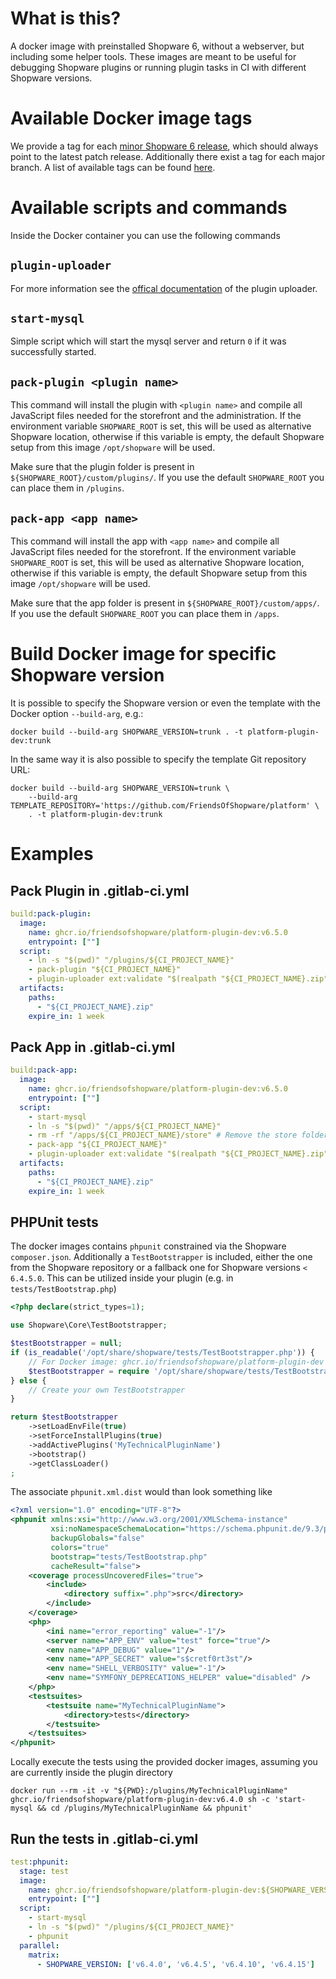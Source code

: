 # What is this?

A docker image with preinstalled Shopware 6, without a webserver, but including some helper tools. These images are meant to be useful for debugging Shopware plugins or running plugin tasks in CI with different Shopware versions.

# Available Docker image tags

We provide a tag for each [minor Shopware 6 release](https://www.shopware.com/en/news/shopware-6-versioning-strategy/), which should always point to the latest patch release. Additionally there exist a tag for each major branch. A list of available tags can be found [here](https://github.com/FriendsOfShopware/platform-plugin-dev-docker/pkgs/container/platform-plugin-dev/versions?filters%5Bversion_type%5D=tagged).

# Available scripts and commands

Inside the Docker container you can use the following commands

## `plugin-uploader`

For more information see the [offical documentation](https://github.com/FriendsOfShopware/FroshPluginUploader#using-the-commands) of the plugin uploader.

## `start-mysql`

Simple script which will start the mysql server and return `0` if it was successfully started.

## `pack-plugin <plugin name>`

This command will install the plugin with `<plugin name>` and compile all JavaScript files needed for the storefront and the administration.
If the environment variable `SHOPWARE_ROOT` is set, this will be used as alternative Shopware location, otherwise if this variable is empty, the default Shopware setup from this image `/opt/shopware` will be used.

Make sure that the plugin folder is present in `${SHOPWARE_ROOT}/custom/plugins/`. If you use the default `SHOPWARE_ROOT` you can place them in `/plugins`.

## `pack-app <app name>`

This command will install the app with `<app name>` and compile all JavaScript files needed for the storefront.
If the environment variable `SHOPWARE_ROOT` is set, this will be used as alternative Shopware location, otherwise if this variable is empty, the default Shopware setup from this image `/opt/shopware` will be used.

Make sure that the app folder is present in `${SHOPWARE_ROOT}/custom/apps/`. If you use the default `SHOPWARE_ROOT` you can place them in `/apps`.

# Build Docker image for specific Shopware version

It is possible to specify the Shopware version or even the template with the Docker option `--build-arg`, e.g.:
```
docker build --build-arg SHOPWARE_VERSION=trunk . -t platform-plugin-dev:trunk
```

In the same way it is also possible to specify the template Git repository URL:
```
docker build --build-arg SHOPWARE_VERSION=trunk \
    --build-arg TEMPLATE_REPOSITORY='https://github.com/FriendsOfShopware/platform' \
    . -t platform-plugin-dev:trunk
```


# Examples
## Pack Plugin in .gitlab-ci.yml
```yaml
build:pack-plugin:
  image:
    name: ghcr.io/friendsofshopware/platform-plugin-dev:v6.5.0
    entrypoint: [""]
  script:
    - ln -s "$(pwd)" "/plugins/${CI_PROJECT_NAME}"
    - pack-plugin "${CI_PROJECT_NAME}"
    - plugin-uploader ext:validate "$(realpath "${CI_PROJECT_NAME}.zip")"
  artifacts:
    paths:
      - "${CI_PROJECT_NAME}.zip"
    expire_in: 1 week
```

## Pack App in .gitlab-ci.yml
```yaml
build:pack-app:
  image:
    name: ghcr.io/friendsofshopware/platform-plugin-dev:v6.5.0
    entrypoint: [""]
  script:
    - start-mysql
    - ln -s "$(pwd)" "/apps/${CI_PROJECT_NAME}"
    - rm -rf "/apps/${CI_PROJECT_NAME}/store" # Remove the store folder manually since it is not removed in the pack process for apps
    - pack-app "${CI_PROJECT_NAME}"
    - plugin-uploader ext:validate "$(realpath "${CI_PROJECT_NAME}.zip")" || true
  artifacts:
    paths:
      - "${CI_PROJECT_NAME}.zip"
    expire_in: 1 week
```

## PHPUnit tests
The docker images contains `phpunit` constrained via the Shopware `composer.json`. Additionally a `TestBootstrapper` is included, either the one from the Shopware repository or a fallback one for Shopware versions `< 6.4.5.0`. This can be utilized inside your plugin (e.g. in `tests/TestBootstrap.php`)
```php
<?php declare(strict_types=1);

use Shopware\Core\TestBootstrapper;

$testBootstrapper = null;
if (is_readable('/opt/share/shopware/tests/TestBootstrapper.php')) {
    // For Docker image: ghcr.io/friendsofshopware/platform-plugin-dev
    $testBootstrapper = require '/opt/share/shopware/tests/TestBootstrapper.php';
} else {
    // Create your own TestBootstrapper
}

return $testBootstrapper
    ->setLoadEnvFile(true)
    ->setForceInstallPlugins(true)
    ->addActivePlugins('MyTechnicalPluginName')
    ->bootstrap()
    ->getClassLoader()
;
```

The associate `phpunit.xml.dist` would than look something like
```xml
<?xml version="1.0" encoding="UTF-8"?>
<phpunit xmlns:xsi="http://www.w3.org/2001/XMLSchema-instance"
         xsi:noNamespaceSchemaLocation="https://schema.phpunit.de/9.3/phpunit.xsd"
         backupGlobals="false"
         colors="true"
         bootstrap="tests/TestBootstrap.php"
         cacheResult="false">
    <coverage processUncoveredFiles="true">
        <include>
            <directory suffix=".php">src</directory>
        </include>
    </coverage>
    <php>
        <ini name="error_reporting" value="-1"/>
        <server name="APP_ENV" value="test" force="true"/>
        <env name="APP_DEBUG" value="1"/>
        <env name="APP_SECRET" value="s$cretf0rt3st"/>
        <env name="SHELL_VERBOSITY" value="-1"/>
        <env name="SYMFONY_DEPRECATIONS_HELPER" value="disabled" />
    </php>
    <testsuites>
        <testsuite name="MyTechnicalPluginName">
            <directory>tests</directory>
        </testsuite>
    </testsuites>
</phpunit>
```

Locally execute the tests using the provided docker images, assuming you are currently inside the plugin directory
```
docker run --rm -it -v "${PWD}:/plugins/MyTechnicalPluginName" ghcr.io/friendsofshopware/platform-plugin-dev:v6.4.0 sh -c 'start-mysql && cd /plugins/MyTechnicalPluginName && phpunit'
```

## Run the tests in .gitlab-ci.yml
```yaml
test:phpunit:
  stage: test
  image:
    name: ghcr.io/friendsofshopware/platform-plugin-dev:${SHOPWARE_VERSION}
    entrypoint: [""]
  script:
    - start-mysql
    - ln -s "$(pwd)" "/plugins/${CI_PROJECT_NAME}"
    - phpunit
  parallel:
    matrix:
      - SHOPWARE_VERSION: ['v6.4.0', 'v6.4.5', 'v6.4.10', 'v6.4.15']
```

